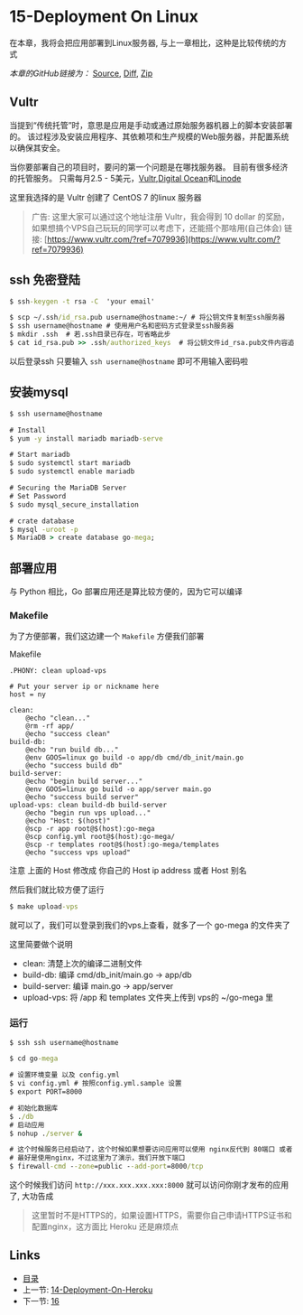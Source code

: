 # 15-Deployment On Linux

在本章，我将会把应用部署到Linux服务器, 与上一章相比，这种是比较传统的方式

_本章的GitHub链接为：_ [Source](https://github.com/bonfy/go-mega-code/tree/15-Deployment-On-Linux), [Diff](https://github.com/bonfy/go-mega-code/compare/14-Deployment-On-Heroku...15-Deployment-On-Linux), [Zip](https://github.com/bonfy/go-mega-code/archive/v1.5.zip)

## Vultr

当提到“传统托管”时，意思是应用是手动或通过原始服务器机器上的脚本安装部署的。 该过程涉及安装应用程序、其依赖项和生产规模的Web服务器，并配置系统以确保其安全。

当你要部署自己的项目时，要问的第一个问题是在哪找服务器。 目前有很多经济的托管服务。 只需每月2.5 - 5美元，[Vultr](https://www.vultr.com/),[Digital Ocean](https://www.digitalocean.com/)和[Linode](https://www.linode.com/)

这里我选择的是 Vultr 创建了 CentOS 7 的linux 服务器

> 广告: 这里大家可以通过这个地址注册 Vultr，我会得到 10 dollar 的奖励，如果想搞个VPS自己玩玩的同学可以考虑下，还能搭个那啥用(自己体会) 链接: [https://www.vultr.com/?ref=7079936](https://www.vultr.com/?ref=7079936)


## ssh 免密登陆

```cmd
$ ssh-keygen -t rsa -C  'your email'

$ scp ~/.ssh/id_rsa.pub username@hostname:~/ # 将公钥文件复制至ssh服务器
$ ssh username@hostname # 使用用户名和密码方式登录至ssh服务器
$ mkdir .ssh  # 若.ssh目录已存在，可省略此步
$ cat id_rsa.pub >> .ssh/authorized_keys  # 将公钥文件id_rsa.pub文件内容追加到authorized_keys文件
```

以后登录ssh 只要输入 `ssh username@hostname` 即可不用输入密码啦

## 安装mysql

```cmd
$ ssh username@hostname

# Install
$ yum -y install mariadb mariadb-serve

# Start mariadb
$ sudo systemctl start mariadb
$ sudo systemctl enable mariadb

# Securing the MariaDB Server
# Set Password
$ sudo mysql_secure_installation

# crate database
$ mysql -uroot -p
$ MariaDB > create database go-mega;
```

## 部署应用

与 Python 相比，Go 部署应用还是算比较方便的，因为它可以编译

### Makefile

为了方便部署，我们这边建一个  `Makefile` 方便我们部署

Makefile
```
.PHONY: clean upload-vps

# Put your server ip or nickname here
host = ny

clean:
	@echo "clean..."
	@rm -rf app/
	@echo "success clean"
build-db:
	@echo "run build db..."
	@env GOOS=linux go build -o app/db cmd/db_init/main.go
	@echo "success build db"
build-server:
	@echo "begin build server..."	
	@env GOOS=linux go build -o app/server main.go
	@echo "success build server"
upload-vps: clean build-db build-server
	@echo "begin run vps upload..."
	@echo "Host: $(host)"
	@scp -r app root@$(host):go-mega
	@scp config.yml root@$(host):go-mega/
	@scp -r templates root@$(host):go-mega/templates
	@echo "success vps upload"
```

注意 上面的 Host 修改成 你自己的 Host ip address 或者 Host 别名

然后我们就比较方便了运行

```cmd
$ make upload-vps
```

就可以了，我们可以登录到我们的vps上查看，就多了一个 go-mega 的文件夹了

这里简要做个说明

* clean: 清楚上次的编译二进制文件
* build-db: 编译 cmd/db_init/main.go -> app/db
* build-server:  编译 main.go -> app/server
* upload-vps: 将 /app 和 templates 文件夹上传到 vps的 ~/go-mega 里

### 运行

```cmd
$ ssh ssh username@hostname

$ cd go-mega

# 设置环境变量 以及 config.yml 
$ vi config.yml # 按照config.yml.sample 设置
$ export PORT=8000

# 初始化数据库
$ ./db
# 启动应用
$ nohup ./server &

# 这个时候服务已经启动了，这个时候如果想要访问应用可以使用 nginx反代到 80端口 或者 防火墙开放你设置的端口
# 最好是使用nginx，不过这里为了演示，我们开放下端口
$ firewall-cmd --zone=public --add-port=8000/tcp
```

这个时候我们访问 `http://xxx.xxx.xxx.xxx:8000` 就可以访问你刚才发布的应用了, 大功告成

> 这里暂时不是HTTPS的，如果设置HTTPS，需要你自己申请HTTPS证书和配置nginx，这方面比 Heroku 还是麻烦点

## Links

  * [目录](README.md)
  * 上一节: [14-Deployment-On-Heroku](14-deployment-on-heroku.md)
  * 下一节: [16](16-summary.md)